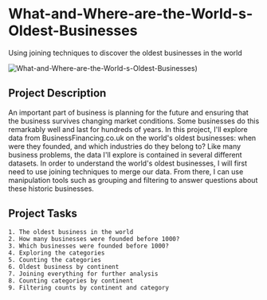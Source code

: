 # What-and-Where-are-the-World-s-Oldest-Businesses
Using joining techniques to discover the oldest businesses in the world

![What-and-Where-are-the-World-s-Oldest-Businesses](https://github.com/oluwatosin17/What-and-Where-are-the-World-s-Oldest-Businesses/blob/main/datasets/400px-Eingang_zum_St._Peter_Stiftskeller.jpg?raw=true))

## Project Description

An important part of business is planning for the future and ensuring that the business survives changing market conditions. Some businesses do this remarkably well and last for hundreds of years. In this project, I'll explore data from BusinessFinancing.co.uk on the world's oldest businesses: when were they founded, and which industries do they belong to? Like many business problems, the data I'll explore is contained in several different datasets. In order to understand the world's oldest businesses, I will first need to use joining techniques to merge our data. From there, I can use manipulation tools such as grouping and filtering to answer questions about these historic businesses.

## Project Tasks

    1. The oldest business in the world
    2. How many businesses were founded before 1000?
    3. Which businesses were founded before 1000?
    4. Exploring the categories
    5. Counting the categories
    6. Oldest business by continent
    7. Joining everything for further analysis
    8. Counting categories by continent
    9. Filtering counts by continent and category

